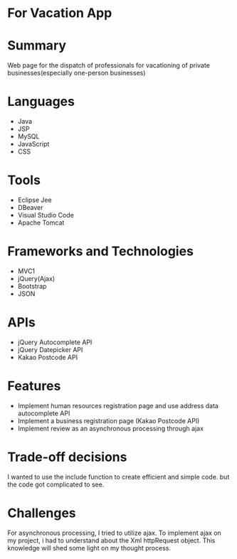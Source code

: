 # For Vacation App

# Summary
Web page for the dispatch of professionals for vacationing of private businesses(especially one-person businesses)

# Languages
* Java
* JSP
* MySQL
* JavaScript
* CSS

# Tools
* Eclipse Jee
* DBeaver
* Visual Studio Code
* Apache Tomcat

# Frameworks and Technologies
* MVC1
* jQuery(Ajax)
* Bootstrap
* JSON

# APIs
* jQuery Autocomplete API
* jQuery Datepicker API
* Kakao Postcode API

# Features
* Implement human resources registration page and use address data autocomplete API
* Implement a business registration page (Kakao Postcode API)
* Implement review as an asynchronous processing through ajax

# Trade-off decisions
I wanted to use the include function to create efficient and simple code. but the code got complicated to see.

# Challenges
For asynchronous processing, I tried to utilize ajax. To implement ajax on my project, i had to understand about the Xml httpRequest object. This knowledge will shed some light on my thought process.
